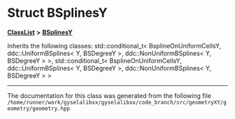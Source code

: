 

# Struct BSplinesY



[**ClassList**](annotated.md) **>** [**BSplinesY**](structBSplinesY.md)








Inherits the following classes: std::conditional_t< BsplineOnUniformCellsY, ddc::UniformBSplines< Y, BSDegreeY >, ddc::NonUniformBSplines< Y, BSDegreeY > >,  std::conditional_t< BsplineOnUniformCellsY, ddc::UniformBSplines< Y, BSDegreeY >, ddc::NonUniformBSplines< Y, BSDegreeY > >































































------------------------------
The documentation for this class was generated from the following file `/home/runner/work/gyselalibxx/gyselalibxx/code_branch/src/geometryXY/geometry/geometry.hpp`

